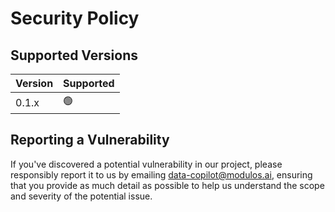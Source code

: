 # Security Policy

## Supported Versions

| Version | Supported          |
| ------- | ------------------ |
| 0.1.x   | 🟢 |

## Reporting a Vulnerability

If you've discovered a potential vulnerability in our project, please responsibly report it to us by
emailing data-copilot@modulos.ai, ensuring that you provide as much detail as possible to help us
understand the scope and severity of the potential issue.
